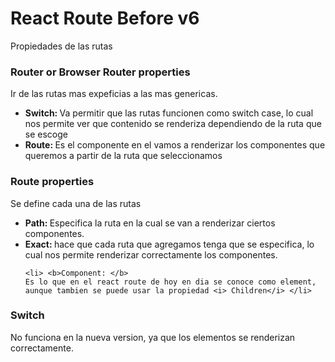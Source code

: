 # React Route Before v6

Propiedades de las rutas 


### Router or Browser Router properties
Ir de las rutas mas expeficias a las mas genericas.

<ul> 
    <li> <b>Switch: </b> 
    Va permitir que las rutas funcionen como switch case, lo cual nos permite ver que contenido se renderiza dependiendo de la ruta que se escoge</li>
    <li> <b>Route: </b> 
    Es el componente en el vamos a renderizar los componentes que queremos a partir de la ruta que seleccionamos </li>
</ul>


### Route properties
Se define cada una de las rutas
<ul> 
    <li> <b>Path: </b> 
    Especifica la ruta en la cual se van a renderizar ciertos componentes. </li>
     <li> <b>Exact: </b> 
    hace que cada ruta que agregamos tenga que se especifica, lo cual nos permite renderizar correctamente los componentes.</li>

    <li> <b>Component: </b> 
    Es lo que en el react route de hoy en dia se conoce como element, aunque tambien se puede usar la propiedad <i> Children</i> </li>

</ul>

### Switch
No funciona en la nueva version, ya que los elementos se renderizan correctamente.


